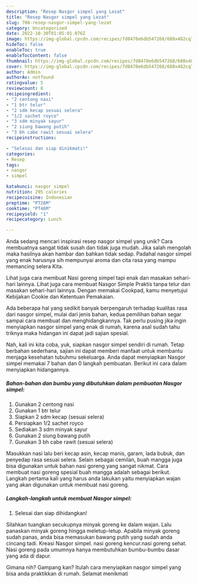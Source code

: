```yaml
---
description: "Resep Nasgor simpel yang Lezat"
title: "Resep Nasgor simpel yang Lezat"
slug: 708-resep-nasgor-simpel-yang-lezat
category: Uncategorized
date: 2022-10-30T01:05:01.076Z
image: https://img-global.cpcdn.com/recipes/7d8478e6db547268/680x482cq70/nasgor-simpel-foto-resep-utama.jpg
hideToc: false
enableToc: true
enableTocContent: false
thumbnail: https://img-global.cpcdn.com/recipes/7d8478e6db547268/680x482cq70/nasgor-simpel-foto-resep-utama.jpg
cover: https://img-global.cpcdn.com/recipes/7d8478e6db547268/680x482cq70/nasgor-simpel-foto-resep-utama.jpg
author: Admin
authorAv: notfound
ratingvalue: 5
reviewcount: 8
recipeingredient:
- "2 centong nasi"
- "1 btr telur"
- "2 sdm kecap sesuai selera"
- "1/2 sachet royco"
- "3 sdm minyak sayur"
- "2 siung bawang putih"
- "3 bh cabe rawit sesuai selera"
recipeinstructions:

- "Selesai dan siap dinikmati!"
categories:
- Resep
tags:
- nasgor
- simpel

katakunci: nasgor simpel 
nutrition: 295 calories
recipecuisine: Indonesian
preptime: "PT26M"
cooktime: "PT46M"
recipeyield: "1"
recipecategory: Lunch

---
```





Anda sedang mencari inspirasi resep nasgor simpel yang unik? Cara membuatnya sangat tidak susah dan tidak juga mudah. Jika salah mengolah maka hasilnya akan hambar dan bahkan tidak sedap. Padahal nasgor simpel yang enak harusnya sih mempunyai aroma dan cita rasa yang mampu memancing selera Kita.





Lihat juga cara membuat Nasi goreng simpel tapi enak dan masakan sehari-hari lainnya. Lihat juga cara membuat Nasgor Simple Praktis tanpa telur dan masakan sehari-hari lainnya. Dengan memakai Cookpad, kamu menyetujui Kebijakan Cookie dan Ketentuan Pemakaian.

Ada beberapa hal yang sedikit banyak berpengaruh terhadap kualitas rasa dari nasgor simpel, mulai dari jenis bahan, kedua pemilihan bahan segar sampai cara membuat dan menghidangkannya. Tak perlu pusing jika ingin menyiapkan nasgor simpel yang enak di rumah, karena asal sudah tahu triknya maka hidangan ini dapat jadi sajian spesial.






Nah, kali ini kita coba, yuk, siapkan nasgor simpel sendiri di rumah. Tetap berbahan sederhana, sajian ini dapat memberi manfaat untuk membantu menjaga kesehatan tubuhmu sekeluarga. Anda dapat menyiapkan Nasgor simpel memakai 7 bahan dan 0 langkah pembuatan. Berikut ini cara dalam menyiapkan hidangannya.

<!--inarticleads1-->

##### Bahan-bahan dan bumbu yang dibutuhkan dalam pembuatan Nasgor simpel:

1. Gunakan 2 centong nasi
1. Gunakan 1 btr telur
1. Siapkan 2 sdm kecap (sesuai selera)
1. Persiapkan 1/2 sachet royco
1. Sediakan 3 sdm minyak sayur
1. Gunakan 2 siung bawang putih
1. Gunakan 3 bh cabe rawit (sesuai selera)


Masukkan nasi lalu beri kecap asin, kecap manis, garam, lada bubuk, dan penyedap rasa sesuai selera. Selain sebagai cemilan, buah mangga juga bisa digunakan untuk bahan nasi goreng yang sangat nikmat. Cara membuat nasi goreng spesial buah mangga adalah sebagai berikut. Langkah pertama kali yang harus anda lakukan yaitu menyiapkan wajan yang akan digunakan untuk membuat nasi goreng. 

<!--inarticleads2-->

##### Langkah-langkah untuk membuat Nasgor simpel:


1. Selesai dan siap dihidangkan!

Silahkan tuangkan secukupnya minyak goreng ke dalam wajan. Lalu panaskan minyak goreng hingga meletup-letup. Apabila minyak goreng sudah panas, anda bisa memasukan bawang putih yang sudah anda cincang tadi. Kreasi Nasgor simpel. nasi goreng kencur.nasi goreng sehat. Nasi goreng pada umumnya hanya membutuhkan bumbu-bumbu dasar yang ada di dapur. 

Gimana nih? Gampang kan? Itulah cara menyiapkan nasgor simpel yang bisa anda praktikkan di rumah. Selamat menikmati
